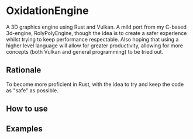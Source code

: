 # OxidationEngine

A 3D graphics engine using Rust and Vulkan. A mild port from my C-based 3d-engine, RolyPolyEngine, though the idea
is to create a safer experience whilst trying to keep performance respectable. Also hoping that using a higher
level language will allow for greater productivity, allowing for more concepts (both Vulkan and general programming) to be tried out.

## Rationale

To become more proficient in Rust, with the idea to try and keep the code as "safe" as possible.

## How to use


## Examples